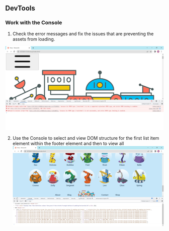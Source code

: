 ## DevTools

### Work with the Console

1. Check the error messages and fix the issues that are preventing the assets from loading.

![Errors](/Console/screenshots/errors.jpg "errors")

2. Use the Console to select and view DOM structure for the first list item element within the footer element and then to view all   ![DOM](/Console/screenshots/DOM.jpg "DOM")